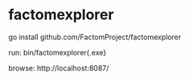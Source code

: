 factomexplorer
==============
go install github.com/FactomProject/factomexplorer 

run: bin/factomexplorer{.exe}

browse: http://localhost:8087/

